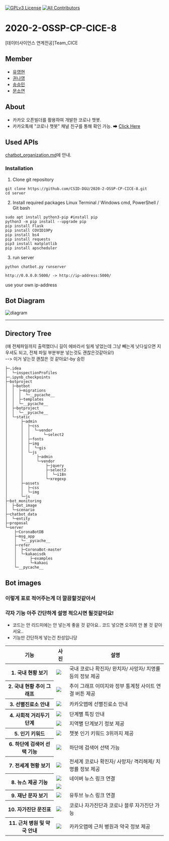 [![GPLv3 License](https://img.shields.io/badge/License-GPL%20v3-yellow.svg)](https://opensource.org/licenses/)
[![All Contributors](https://img.shields.io/badge/all_contributors-4-orange.svg?style=flat-square)](#contributors-)
# 2020-2-OSSP-CP-CICE-8
[데이터사이언스 연계전공]Team_CICE

## Member

* [유영현](https://github.com/0hyunU)
* [권나영](https://github.com/i-zro)
* [송승민](https://github.com/SeungMinSong2929)
* [문소연](https://github.com/opsop)

## About
* 카카오 오픈빌더를 활용하여 개발한 코로나 챗봇.
* 카카오톡에 "코로나 챗봇" 채널 친구를 통해 확인 가능. ➡ [Click Here](https://pf.kakao.com/_KgxlnK)


## Used APIs
[chatbot_organization.md](https://github.com/CSID-DGU/2020-2-OSSP-CP-CICE-8/blob/main/chatbot_organization.md)에 안내.

### Installation
1. Clone git repository
```
git clone https://github.com/CSID-DGU/2020-2-OSSP-CP-CICE-8.git
cd server
```

2. Install required packages
Linux Terminal / Windows cmd, PowerShell / Git bash
```
sudo apt install python3-pip #install pip
python3 -m pip install --upgrade pip
pip install Flask
pip install COVID19Py
pip install bs4
pip install requests
pip3 install matplotlib
pip install apscheduler
```
3. run server
```
python chatbot.py runserver
```
```
http://0.0.0.0:5000/ -> http://ip-address:5000/ 
```
use your own ip-address

## Bot Diagram
![diagram](bot_monitoring/bot_diagram_final.png)

*** 
## Directory Tree
(얘 전체파일까지 출력했더니 길이 에바라서 일케 넣었는데 그냥 빼는게 낫다싶으면 지우셔도 되고, 전체 파일 부분부분 넣는것도 괜찮은것같아요!) <br>
--> 이거 넣는것 괜찮은 것 같아요!-by 승민
```
├─.idea
│  └─inspectionProfiles
├─.ipynb_checkpoints
├─botproject
│  ├─botbot
│  │  ├─migrations
│  │  │  └─__pycache__
│  │  ├─templates
│  │  └─__pycache__
│  ├─botproject
│  │  └─__pycache__
│  └─static
│      ├─admin
│      │  ├─css
│      │  │  └─vendor
│      │  │      └─select2
│      │  ├─fonts
│      │  ├─img
│      │  │  └─gis
│      │  └─js
│      │      ├─admin
│      │      └─vendor
│      │          ├─jquery
│      │          ├─select2
│      │          │  └─i18n
│      │          └─xregexp
│      ├─assets
│      │  ├─css
│      │  └─img
│      └─js
├─bot_monitoring
│  ├─bot_image
│  └─scenario
├─chatbot_data
│  └─entity
├─proposal
└─server
    ├─CoronaBotDB
    ├─msg_app
    │  └─__pycache__
    ├─refer
    │  ├─CoronaBot-master
    │  └─kakaoisdk
    │      ├─examples
    │      └─kakaoi
    └─__pycache__
```

## Bot images
### 이렇게 표로 적어주는게 더 깔끔할것같아서
### 각자 기능 아주 간단하게 설명 적으시면 될것같아요!
* 코드는 안 리드미에는 안 넣는게 좋을 것 같아요.. 코드 넣으면 오히려 안 볼 것 같아서요..
* 기능만 간단하게 넣는건 찬성입니당

<table class="tg">
<thead>
  <tr>
    <th class="tg-vox4">기능</th>
    <th class="tg-vox4">사진</th>
    <th class="tg-vox4">설명</th>
  </tr>
</thead>
<tbody>
  <tr>
    <th class="tg-73a0">1. 국내 현황 보기</th>
    <td class="tg-73a0"><img src="bot_monitoring/bot_image/01_국내현황보기.jpg"></td>
    <td class="tg-73a0">국내 코로나 확진자/ 완치자/ 사망자/ 치명률 등의 정보 제공</td>
  </tr>
  <tr>
    <th class="tg-73a0">2. 국내 현황 추이 그래프</th>
    <td class="tg-73a0"><img src="bot_monitoring/bot_image/02_국내현황추이그래프.jpg"></td>
    <td class="tg-73a0">추이 그래프 이미지와 정부 통계청 사이트 연결 버튼 제공</td>
  </tr>
  <tr>
    <th class="tg-73a0">3. 선별진료소 안내</th>
    <td class="tg-73a0"><img src="bot_monitoring/bot_image/03_선별진료소.jpg"></td>
    <td class="tg-73a0">카카오맵에 선별진료소 안내</td>
  </tr>
  <tr>
    <th class="tg-73a0" rowspan="2">4. 사회적 거리두기 단계</th>
    <td class="tg-73a0"><img src="bot_monitoring/bot_image/04_사회적거리두기_단계별특징.jpg"></td>
    <td class="tg-73a0">단계별 특징 안내</td>
  </tr>
  <tr>
    <td class="tg-73a0"><img src="bot_monitoring/bot_image/04_사회적거리두기_지역별단계보기.jpg"></td>
    <td class="tg-73a0">지역별 단계보기 정보 제공</td>
  </tr>
  <tr>
    <th class="tg-73a0">5. 인기 키워드</th>
    <td class="tg-73a0"><img src="bot_monitoring/bot_image/05_인기키워드.jpg"></td>
    <td class="tg-73a0">챗봇 인기 키워드 3위까지 제공</td>
  </tr>
  <tr>
    <th class="tg-73a0">6. 하단에 검색어 선택 기능</th>
    <td class="tg-73a0"><img src="bot_monitoring/bot_image/06_하단에검색어선택.jpg"></td>
    <td class="tg-73a0">하단에 검색어 선택 가능</td>
  </tr>
  <tr>
    <th class="tg-73a0">7. 전세계 현황 보기</th>
    <td class="tg-73a0"><img src="bot_monitoring/bot_image/07_전세계현황.jpg"></td>
    <td class="tg-73a0">전세계 코로나 확진자/ 사망자/ 격리해제/ 치명률 정보 제공</td>
  </tr>
  <tr>
    <th class="tg-73a0" rowspan="2">8. 뉴스 제공 기능</th>
    <td class="tg-73a0"><img src="bot_monitoring/bot_image/08_네이버뉴스.jpg"></td>
    <td class="tg-73a0">네이버 뉴스 링크 연결</td>
  </tr>
  <tr>
    <td class="tg-73a0"><img src="bot_monitoring/bot_image/08_유투브뉴스.jpg"></td>
    <td class="tg-73a0"></td>
  </tr>
  <tr>
    <th class="tg-73a0">9. 재난 문자 보기</th>
    <td class="tg-73a0"><img src="bot_monitoring/bot_image/09_재난문자.jpg"></td>
    <td class="tg-73a0">유투브 뉴스 링크 연결</td>
  </tr>
  <tr>
    <th class="tg-73a0">10. 자가진단 문진표</th>
    <td class="tg-73a0"><img src="bot_monitoring/bot_image/10_자가진단.jpg"></td>
    <td class="tg-73a0">코로나 자가진단과 코로나 블루 자가진단 가능</td>
  </tr>
  <tr>
    <th class="tg-z9od">11. 근처 병원 및 약국 안내</th>
    <td class="tg-z9od"><img src="bot_monitoring/bot_image/11_근처병원및약국.jpg"></td>
    <td class="tg-z9od">카카오맵에 근처 병원과 약국 정보 제공</td>
  </tr>
</tbody>
</table>


